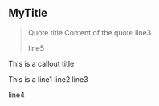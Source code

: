 


## MyTitle

> Quote title
> Content of the quote
> line3
>
> line5


<aside>
This is a callout title

This is a line1
line2
line3

line4
</aside>